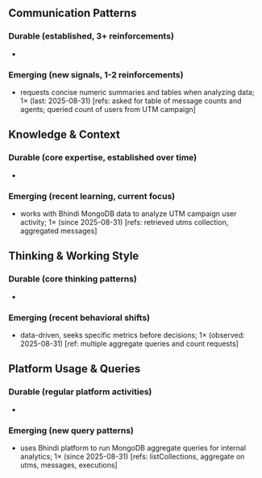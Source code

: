 ## Communication Patterns
### Durable (established, 3+ reinforcements)
- 

### Emerging (new signals, 1-2 reinforcements)
- requests concise numeric summaries and tables when analyzing data; 1× (last: 2025-08-31) [refs: asked for table of message counts and agents; queried count of users from UTM campaign]

## Knowledge & Context
### Durable (core expertise, established over time)
- 

### Emerging (recent learning, current focus)
- works with Bhindi MongoDB data to analyze UTM campaign user activity; 1× (since 2025-08-31) [refs: retrieved utms collection, aggregated messages]

## Thinking & Working Style
### Durable (core thinking patterns)
- 

### Emerging (recent behavioral shifts)
- data-driven, seeks specific metrics before decisions; 1× (observed: 2025-08-31) [ref: multiple aggregate queries and count requests]

## Platform Usage & Queries
### Durable (regular platform activities)
- 

### Emerging (new query patterns)
- uses Bhindi platform to run MongoDB aggregate queries for internal analytics; 1× (since 2025-08-31) [refs: listCollections, aggregate on utms, messages, executions]